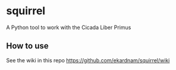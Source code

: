 # squirrel

A Python tool to work with the Cicada Liber Primus

## How to use

See the wiki in this repo https://github.com/ekardnam/squirrel/wiki
